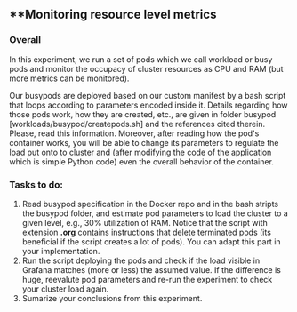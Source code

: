 ## **Monitoring resource level metrics

### Overall

In this experiment, we run a set of pods which we call workload or busy pods and monitor the occupacy of cluster resources as CPU and RAM (but more metrics can be monitored).

Our busypods are deployed based on our custom manifest by a bash script that loops according to parameters encoded inside it. Details regarding how those pods work, how they are created, etc., are given in folder busypod [workloads/busypod/createpods.sh] and the references cited therein. Please, read this information. Moreover, after reading how the pod's container works, you will be able to change its parameters to regulate the load put onto to cluster and (after modifying the code of the application which is simple Python code) even the overall behavior of the container.

### Tasks to do:

1. Read busypod specification in the Docker repo and in the bash stripts the busypod folder, and estimate pod parameters to load the cluster to a given level, e.g., 30% utilization of RAM. Notice that the script with extension **.org** contains instructions that delete terminated pods (its beneficial if the script creates a lot of pods). You can adapt this part in your implementation.
2. Run the script deploying the pods and check if the load visible in Grafana matches (more or less) the assumed value. If the difference is huge, reevalute pod parameters and re-run the experiment to check your cluster load again.
3. Sumarize your conclusions from this experiment.



